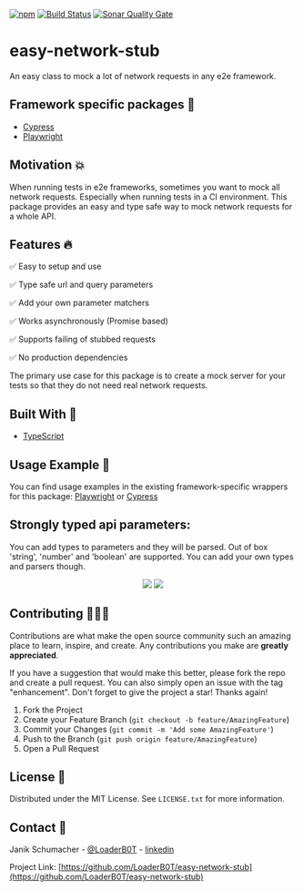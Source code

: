 [![npm](https://img.shields.io/npm/v/easy-network-stub?color=%2300d26a&style=for-the-badge)](https://www.npmjs.com/package/easy-network-stub)
[![Build Status](https://img.shields.io/github/workflow/status/LoaderB0T/easy-network-stub/CI/main?style=for-the-badge)](https://github.com/LoaderB0T/easy-network-stub/actions/workflows/build.yml)
[![Sonar Quality Gate](https://img.shields.io/sonar/quality_gate/LoaderB0T_easy-network-stub?server=https%3A%2F%2Fsonarcloud.io&style=for-the-badge)](https://sonarcloud.io/summary/new_code?id=LoaderB0T_easy-network-stub)

# easy-network-stub

An easy class to mock a lot of network requests in any e2e framework.

## Framework specific packages 🧪

- [Cypress](https://github.com/LoaderB0T/cypress-easy-network-stub)
- [Playwright](https://github.com/LoaderB0T/playwright-easy-network-stub)

## Motivation 💥

When running tests in e2e frameworks, sometimes you want to mock all network requests. Especially when running tests in a CI environment. This package provides an easy and type safe way to mock network requests for a whole API.

## Features 🔥

✅ Easy to setup and use

✅ Type safe url and query parameters

✅ Add your own parameter matchers

✅ Works asynchronously (Promise based)

✅ Supports failing of stubbed requests

✅ No production dependencies

The primary use case for this package is to create a mock server for your tests so that they do not need real network requests.

## Built With 🔧

- [TypeScript](https://www.typescriptlang.org/)

## Usage Example 🚀

You can find usage examples in the existing framework-specific wrappers for this package: [Playwright](https://github.com/LoaderB0T/playwright-easy-network-stub) or [Cypress](https://github.com/LoaderB0T/cypress-easy-network-stub)

## Strongly typed api parameters:

You can add types to parameters and they will be parsed. Out of box 'string', 'number' and 'boolean' are supported. You can add your own types and parsers though.

<p align="center">
<img src="https://user-images.githubusercontent.com/37637338/162327029-994ce009-d1ab-45cc-ab86-d1e21a0d1a6e.png">
<img src="https://user-images.githubusercontent.com/37637338/162327040-a45381a1-652d-4838-91ae-7dc405bd9ff4.png">
</p>

## Contributing 🧑🏻‍💻

Contributions are what make the open source community such an amazing place to learn, inspire, and create. Any contributions you make are **greatly appreciated**.

If you have a suggestion that would make this better, please fork the repo and create a pull request. You can also simply open an issue with the tag "enhancement".
Don't forget to give the project a star! Thanks again!

1. Fork the Project
2. Create your Feature Branch (`git checkout -b feature/AmazingFeature`)
3. Commit your Changes (`git commit -m 'Add some AmazingFeature'`)
4. Push to the Branch (`git push origin feature/AmazingFeature`)
5. Open a Pull Request

## License 🔑

Distributed under the MIT License. See `LICENSE.txt` for more information.

## Contact 📧

Janik Schumacher - [@LoaderB0T](https://twitter.com/LoaderB0T) - [linkedin](https://www.linkedin.com/in/janikschumacher/)

Project Link: [https://github.com/LoaderB0T/easy-network-stub](https://github.com/LoaderB0T/easy-network-stub)
